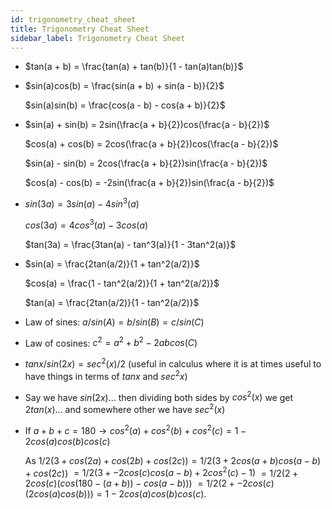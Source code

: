 ```yaml
---
id: trigonometry_cheat_sheet
title: Trigonometry Cheat Sheet
sidebar_label: Trigonometry Cheat Sheet
---
```


- $tan(a + b) = \frac{tan(a) + tan(b)}{1 - tan(a)tan(b)}$ 

- $sin(a)cos(b) = \frac{sin(a + b) + sin(a - b)}{2}$

  $sin(a)sin(b) = \frac{cos(a - b) - cos(a + b)}{2}$

- $sin(a) + sin(b) = 2sin(\frac{a + b}{2})cos(\frac{a - b}{2})$

  $cos(a) + cos(b) = 2cos(\frac{a + b}{2})cos(\frac{a - b}{2})$

  $sin(a) - sin(b) = 2cos(\frac{a + b}{2})sin(\frac{a - b}{2})$

  $cos(a) - cos(b) = -2sin(\frac{a + b}{2})sin(\frac{a - b}{2})$

- $sin(3a) = 3sin(a) - 4sin^3(a)$

  $cos(3a) = 4cos^3(a) - 3cos(a)$

  $tan(3a) = \frac{3tan(a) - tan^3(a)}{1 - 3tan^2(a)}$

- $sin(a) = \frac{2tan(a/2)}{1 + tan^2(a/2)}$

  $cos(a) = \frac{1 - tan^2(a/2)}{1 + tan^2(a/2)}$

  $tan(a) = \frac{2tan(a/2)}{1 - tan^2(a/2)}$

- Law of sines: $a/sin(A) = b/sin(B) = c/sin(C)$

- Law of cosines: $c^2 = a^2 + b^2 - 2abcos(C)$

- $tanx/sin(2x) = sec^2(x)/2$ (useful in calculus where it is at times useful to have things in terms of $tanx$ and $sec^2x$)

- Say we have $sin(2x) ...$ then dividing both sides by $cos^2(x)$ we get $2tan(x) ...$ and somewhere other we have $sec^2(x)$

- If $a + b + c = 180 \rightarrow cos^2(a) + cos^2(b) + cos^2(c) = 1 - 2cos(a)cos(b)cos(c)$

  As $1/2(3 + cos(2a) + cos(2b) + cos(2c)) = 1/2(3 + 2cos(a + b)cos(a - b) + cos(2c))$ $= 1/2(3 + -2cos(c)cos(a - b) + 2cos^2(c) - 1)$ $= 1/2(2 + 2cos(c)(cos(180 - (a + b)) - cos(a - b)))$ $= 1/2(2 + -2cos(c)(2cos(a)cos(b))) = 1 - 2cos(a)cos(b)cos(c)$. 
